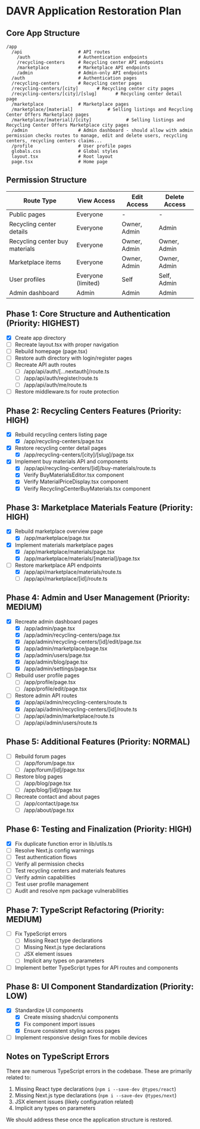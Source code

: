 # DAVR Application Restoration Plan

## Core App Structure

```
/app
  /api                     # API routes
    /auth                  # Authentication endpoints
    /recycling-centers     # Recycling center API endpoints
    /marketplace           # Marketplace API endpoints
    /admin                 # Admin-only API endpoints
  /auth                    # Authentication pages
  /recycling-centers       # Recycling center pages
  /recycling-centers/[city]       # Recycling center city pages
  /recycling-centers/[city]/[slug]       # Recycling center detail page
  /marketplace             # Marketplace pages
  /marketplace/[material]             # Selling listings and Recycling Center Offers Marketplace pages
  /marketplace/[material]/[city]             # Selling listings and Recycling Center Offers Marketplace city pages
  /admin                   # Admin dashboard - should allow with admin permission checks routes to manage, edit and delete users, recycling centers, recycling centers claims...
  /profile                 # User profile pages
  globals.css              # Global styles
  layout.tsx               # Root layout
  page.tsx                 # Home page
```

## Permission Structure

| Route Type                      | View Access       | Edit Access         | Delete Access       |
|---------------------------------|-------------------|---------------------|---------------------|
| Public pages                    | Everyone          | -                   | -                   |
| Recycling center details        | Everyone          | Owner, Admin        | Admin               |
| Recycling center buy materials  | Everyone          | Owner, Admin        | Owner, Admin        |
| Marketplace items               | Everyone          | Owner, Admin        | Owner, Admin        |
| User profiles                   | Everyone (limited) | Self               | Self, Admin         |
| Admin dashboard                 | Admin             | Admin               | Admin               |

## Phase 1: Core Structure and Authentication (Priority: HIGHEST)

- [x] Create app directory
- [ ] Recreate layout.tsx with proper navigation
- [ ] Rebuild homepage (page.tsx)
- [ ] Restore auth directory with login/register pages
- [ ] Recreate API auth routes
  - [ ] /app/api/auth/[...nextauth]/route.ts
  - [ ] /app/api/auth/register/route.ts
  - [ ] /app/api/auth/me/route.ts
- [ ] Restore middleware.ts for route protection

## Phase 2: Recycling Centers Features (Priority: HIGH)

- [x] Rebuild recycling centers listing page
  - [x] /app/recycling-centers/page.tsx
- [x] Restore recycling center detail pages
  - [x] /app/recycling-centers/[city]/[slug]/page.tsx
- [x] Implement buy materials API and components
  - [x] /app/api/recycling-centers/[id]/buy-materials/route.ts
  - [x] Verify BuyMaterialsEditor.tsx component
  - [x] Verify MaterialPriceDisplay.tsx component
  - [x] Verify RecyclingCenterBuyMaterials.tsx component

## Phase 3: Marketplace Materials Feature (Priority: HIGH)

- [x] Rebuild marketplace overview page
  - [x] /app/marketplace/page.tsx
- [x] Implement materials marketplace pages
  - [x] /app/marketplace/materials/page.tsx
  - [x] /app/marketplace/materials/[material]/page.tsx
- [ ] Restore marketplace API endpoints
  - [x] /app/api/marketplace/materials/route.ts
  - [ ] /app/api/marketplace/[id]/route.ts

## Phase 4: Admin and User Management (Priority: MEDIUM)

- [x] Recreate admin dashboard pages
  - [x] /app/admin/page.tsx
  - [x] /app/admin/recycling-centers/page.tsx
  - [x] /app/admin/recycling-centers/[id]/edit/page.tsx
  - [x] /app/admin/marketplace/page.tsx
  - [x] /app/admin/users/page.tsx
  - [x] /app/admin/blog/page.tsx
  - [x] /app/admin/settings/page.tsx
- [ ] Rebuild user profile pages
  - [ ] /app/profile/page.tsx
  - [ ] /app/profile/edit/page.tsx
- [ ] Restore admin API routes
  - [x] /app/api/admin/recycling-centers/route.ts
  - [x] /app/api/admin/recycling-centers/[id]/route.ts
  - [ ] /app/api/admin/marketplace/route.ts
  - [ ] /app/api/admin/users/route.ts

## Phase 5: Additional Features (Priority: NORMAL)

- [ ] Rebuild forum pages
  - [ ] /app/forum/page.tsx
  - [ ] /app/forum/[id]/page.tsx
- [ ] Restore blog pages
  - [ ] /app/blog/page.tsx
  - [ ] /app/blog/[id]/page.tsx
- [ ] Recreate contact and about pages
  - [ ] /app/contact/page.tsx
  - [ ] /app/about/page.tsx

## Phase 6: Testing and Finalization (Priority: HIGH)

- [x] Fix duplicate function error in lib/utils.ts
- [ ] Resolve Next.js config warnings
- [ ] Test authentication flows
- [ ] Verify all permission checks
- [ ] Test recycling centers and materials features
- [ ] Verify admin capabilities
- [ ] Test user profile management
- [ ] Audit and resolve npm package vulnerabilities

## Phase 7: TypeScript Refactoring (Priority: MEDIUM)

- [ ] Fix TypeScript errors
  - [ ] Missing React type declarations
  - [ ] Missing Next.js type declarations
  - [ ] JSX element issues
  - [ ] Implicit any types on parameters
- [ ] Implement better TypeScript types for API routes and components

## Phase 8: UI Component Standardization (Priority: LOW)

- [x] Standardize UI components
  - [x] Create missing shadcn/ui components
  - [x] Fix component import issues
  - [x] Ensure consistent styling across pages
- [ ] Implement responsive design fixes for mobile devices

## Notes on TypeScript Errors

There are numerous TypeScript errors in the codebase. These are primarily related to:

1. Missing React type declarations (`npm i --save-dev @types/react`)
2. Missing Next.js type declarations (`npm i --save-dev @types/next`)
3. JSX element issues (likely configuration related)
4. Implicit any types on parameters

We should address these once the application structure is restored. 